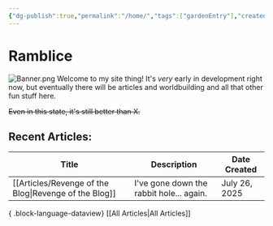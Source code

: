 ```yaml
---
{"dg-publish":true,"permalink":"/home/","tags":["gardenEntry"],"created":"2025-07-26T07:54:12.916+01:00","updated":"2025-07-26T14:53:16.468+01:00"}
---
```


# Ramblice

![Banner.png](/img/user/99_Meta/Attachments/Home/Banner.png)
Welcome to my site thing! It's *very* early in development right now, but eventually there will be articles and worldbuilding and all that other fun stuff here. 

~~Even in this state, it's still better than X.~~

## Recent Articles:
| Title                                                    | Description                              | Date Created  |
| -------------------------------------------------------- | ---------------------------------------- | ------------- |
| [[Articles/Revenge of the Blog\|Revenge of the Blog]] | I've gone down the rabbit hole... again. | July 26, 2025 |

{ .block-language-dataview}
[[All Articles\|All Articles]]